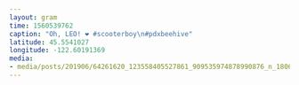 ```yaml
---
layout: gram
time: 1560539762
caption: "Oh, LEO! ❤️ #scooterboy\n#pdxbeehive"
latitude: 45.5541027
longitude: -122.60191369
media:
- media/posts/201906/64261620_123558405527861_909535974878990876_n_18067097659076061.jpg
---
```

